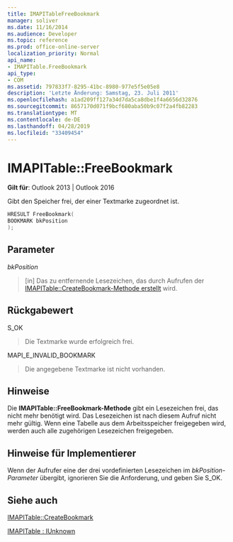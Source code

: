 ```yaml
---
title: IMAPITableFreeBookmark
manager: soliver
ms.date: 11/16/2014
ms.audience: Developer
ms.topic: reference
ms.prod: office-online-server
localization_priority: Normal
api_name:
- IMAPITable.FreeBookmark
api_type:
- COM
ms.assetid: 797833f7-8295-41bc-8980-977e5f5e05e8
description: 'Letzte Änderung: Samstag, 23. Juli 2011'
ms.openlocfilehash: a1ad209ff127a34d7da5ca8dbe1f4a6656d32876
ms.sourcegitcommit: 8657170d071f9bcf680aba50b9c07f2a4fb82283
ms.translationtype: MT
ms.contentlocale: de-DE
ms.lasthandoff: 04/28/2019
ms.locfileid: "33409454"
---
```

# <a name="imapitablefreebookmark"></a>IMAPITable::FreeBookmark

  
  
**Gilt für**: Outlook 2013 | Outlook 2016 
  
Gibt den Speicher frei, der einer Textmarke zugeordnet ist.
  
```cpp
HRESULT FreeBookmark(
BOOKMARK bkPosition
);
```

## <a name="parameters"></a>Parameter

 _bkPosition_
  
> [in] Das zu entfernende Lesezeichen, das durch Aufrufen der [IMAPITable::CreateBookmark-Methode erstellt](imapitable-createbookmark.md) wird. 
    
## <a name="return-value"></a>Rückgabewert

S_OK 
  
> Die Textmarke wurde erfolgreich frei.
    
MAPI_E_INVALID_BOOKMARK 
  
> Die angegebene Textmarke ist nicht vorhanden.
    
## <a name="remarks"></a>Hinweise

Die **IMAPITable::FreeBookmark-Methode** gibt ein Lesezeichen frei, das nicht mehr benötigt wird. Das Lesezeichen ist nach diesem Aufruf nicht mehr gültig. Wenn eine Tabelle aus dem Arbeitsspeicher freigegeben wird, werden auch alle zugehörigen Lesezeichen freigegeben. 
  
## <a name="notes-to-implementers"></a>Hinweise für Implementierer

Wenn der Aufrufer eine der drei vordefinierten Lesezeichen im  _bkPosition-Parameter_ übergibt, ignorieren Sie die Anforderung, und geben Sie S_OK. 
  
## <a name="see-also"></a>Siehe auch



[IMAPITable::CreateBookmark](imapitable-createbookmark.md)
  
[IMAPITable : IUnknown](imapitableiunknown.md)

